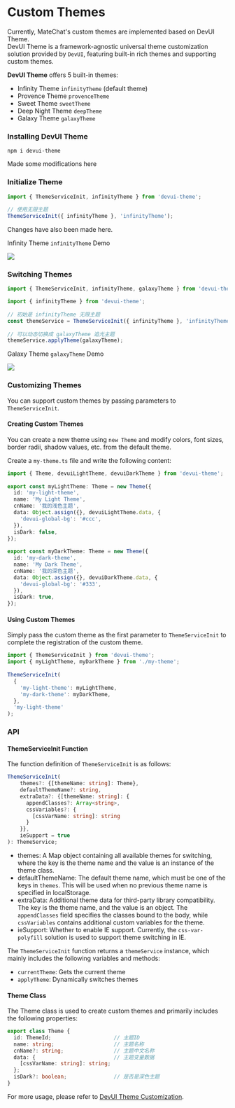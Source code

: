 # Custom Themes

Currently, MateChat's custom themes are implemented based on DevUI Theme.  
DevUI Theme is a framework-agnostic universal theme customization solution provided by `DevUI`, featuring built-in rich themes and supporting custom themes.

**DevUI Theme** offers 5 built-in themes:

- Infinity Theme `infinityTheme` (default theme)
- Provence Theme `provenceTheme`
- Sweet Theme `sweetTheme`
- Deep Night Theme `deepTheme`
- Galaxy Theme `galaxyTheme`

### Installing DevUI Theme
```shell
npm i devui-theme
```
Made some modifications here

### Initialize Theme
```ts
import { ThemeServiceInit, infinityTheme } from 'devui-theme';
 
// 使用无限主题
ThemeServiceInit({ infinityTheme }, 'infinityTheme');
```
Changes have also been made here.

Infinity Theme `infinityTheme` Demo

<img src="/png/theme/matechat-theme-default.png" />

### Switching Themes
```ts
import { ThemeServiceInit, infinityTheme, galaxyTheme } from 'devui-theme';

import { infinityTheme } from 'devui-theme';
 
// 初始是 infinityTheme 无限主题
const themeService = ThemeServiceInit({ infinityTheme }, 'infinityTheme');
 
// 可以动态切换成 galaxyTheme 追光主题
themeService.applyTheme(galaxyTheme);
```
Galaxy Theme `galaxyTheme` Demo

<img src="/png/theme/matechat-theme-dark.png" />

### Customizing Themes

You can support custom themes by passing parameters to `ThemeServiceInit`.

#### Creating Custom Themes

You can create a new theme using `new Theme` and modify colors, font sizes, border radii, shadow values, etc. from the default theme.

Create a `my-theme.ts` file and write the following content:
```ts
import { Theme, devuiLightTheme, devuiDarkTheme } from 'devui-theme';
 
export const myLightTheme: Theme = new Theme({
  id: 'my-light-theme',
  name: 'My Light Theme',
  cnName: '我的浅色主题',
  data: Object.assign({}, devuiLightTheme.data, {
    'devui-global-bg': '#ccc',
  }),
  isDark: false,
});
 
export const myDarkTheme: Theme = new Theme({
  id: 'my-dark-theme',
  name: 'My Dark Theme',
  cnName: '我的深色主题',
  data: Object.assign({}, devuiDarkTheme.data, {
    'devui-global-bg': '#333',
  }),
  isDark: true,
});
```
#### Using Custom Themes

Simply pass the custom theme as the first parameter to `ThemeServiceInit` to complete the registration of the custom theme.
```ts
import { ThemeServiceInit } from 'devui-theme';
import { myLightTheme, myDarkTheme } from './my-theme';
 
ThemeServiceInit(
  {
    'my-light-theme': myLightTheme,
    'my-dark-theme': myDarkTheme,
  },
  'my-light-theme'
);
```
### API

#### ThemeServiceInit Function

The function definition of `ThemeServiceInit` is as follows:
```ts
ThemeServiceInit(
    themes?: {[themeName: string]: Theme},
    defaultThemeName?: string,
    extraData?: {[themeName: string]: {
      appendClasses?: Array<string>,
      cssVariables?: {
        [cssVarName: string]: string
      }
    }},
    ieSupport = true
): ThemeService;
```
- themes: A Map object containing all available themes for switching, where the key is the theme name and the value is an instance of the theme class.
- defaultThemeName: The default theme name, which must be one of the keys in `themes`. This will be used when no previous theme name is specified in localStorage.
- extraData: Additional theme data for third-party library compatibility. The key is the theme name, and the value is an object. The `appendClasses` field specifies the classes bound to the body, while `cssVariables` contains additional custom variables for the theme.
- ieSupport: Whether to enable IE support. Currently, the `css-var-polyfill` solution is used to support theme switching in IE.

The `ThemeServiceInit` function returns a `themeService` instance, which mainly includes the following variables and methods:

- `currentTheme`: Gets the current theme
- `applyTheme`: Dynamically switches themes

#### Theme Class

The Theme class is used to create custom themes and primarily includes the following properties:
```ts
export class Theme {
  id: ThemeId;                    // 主题ID
  name: string;                   // 主题名称
  cnName?: string;                // 主题中文名称
  data: {                         // 主题变量数据
    [cssVarName: string]: string;
  };
  isDark?: boolean;               // 是否是深色主题
}
```
For more usage, please refer to [DevUI Theme Customization](https://vue-devui.github.io/theme-guide/).